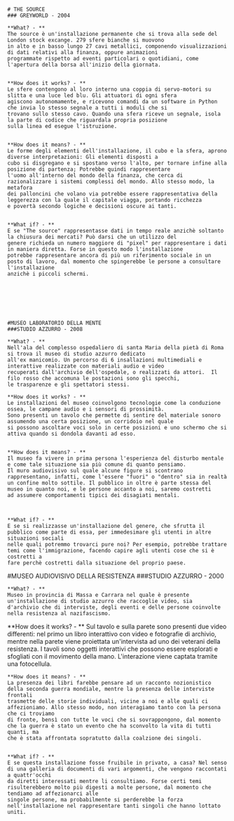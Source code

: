 
    # THE SOURCE
    ### GREYWORLD - 2004
    
    **What? - **
    The source è un'installazione permanente che si trova alla sede del London stock excange. 279 sfere bianche si muovono
    in alto e in basso lungo 27 cavi metallici, componendo visualizzazioni di dati relativi alla finanza, oppure animazioni
    programmate rispetto ad eventi particolari o quotidiani, come l'apertura della borsa all'inizio della giornata.
    

    **How does it works? - **
    Le sfere contengono al loro interno una coppia di servo-motori su slitta e una luce led blu. Gli attuatori di ogni sfera
    agiscono autonomamente, e ricevono comandi da un software in Python che invia lo stesso segnale a tutti i moduli che si
    trovano sullo stesso cavo. Quando una sfera riceve un segnale, isola la parte di codice che riguardala propria posizione
    sulla linea ed esegue l'istruzione.
  
  
    **How does it means? - **
    Le forme degli elementi dell'installazione, il cubo e la sfera, aprono diverse interpretazioni: Gli elementi disposti a
    cubo si disgregano e si spostano verso l'alto, per tornare infine alla posizione di partenza; Potrebbe quindi rappresentare
    l'uomo all'interno del mondo della finanza, che cerca di razionalizzare i sistemi complessi del mondo. Allo stesso modo, la metafora
    dei palloncini che volano via potrebbe essere rappresentativa della leggerezza con la quale il capitale viagga, portando ricchezza
    e povertà secondo logiche e decisioni oscure ai tanti.


    **What if? - **
    E se "The source" rappresentasse dati in tempo reale anzichè soltanto la chiusura dei mercati? Può darsi che un utilizzo del
    genere richieda un numero maggiore di "pixel" per rappresentare i dati in maniera diretta. Forse in questo modo l'installazione
    potrebbe rappresentare ancora di più un riferimento sociale in un posto di lavoro, dal momento che spingerebbe le persone a consultare l'installazione
    anzichè i piccoli schermi.
    
    
    
    
    
    
    
    #MUSEO LABORATORIO DELLA MENTE
    ###STUDIO AZZURRO - 2008
    
    **What? - **
    Nell'ala del complesso ospedaliero di santa Maria della pietà di Roma si trova il museo di studio azzurro dedicato
    all'ex manicomio. Un percorso di 6 insallazioni multimediali e interattive realizzate con materiali audio e video
    recuperati dall'archivio dell'ospedale, o realizzati da attori.  Il filo rosso che accomuna le postazioni sono gli specchi,
    le trasparenze e gli spettatori stessi.
    
    **How does it works? - **
    Le installazioni del museo coinvolgono tecnologie come la conduzione ossea, le campane audio e i sensori di prossimità.
    Sono presenti un tavolo che permette di sentire del materiale sonoro assumendo una certa posizione, un corridoio nel quale
    si possono ascoltare voci solo in certe posizioni e uno schermo che si attiva quando si dondola davanti ad esso. 


    **How does it means? - **
    Il museo fa vivere in prima persona l'esperienza del disturbo mentale e come tale situazione sia più comune di quanto pensiamo.
    Il muro audiovisivo sul quale alcune figure si scontrano rappresentano, infatti, come l'essere "fuori" o "dentro" sia in realtà
    un confine molto sottile. Il pubblico in oltre è parte stessa del museo in quanto noi, e le persone accanto a noi, saremo costretti
    ad assumere comportamenti tipici dei disagiati mentali.



    **What if? - **
    E se si realizzasse un'installazione del genere, che sfrutta il pubblico come parte di essa, per immedesimare gli utenti in altre situazioni sociali
    nelle quali potremmo trovarci pure noi? Per esempio, potrebbe trattare temi come l'immigrazione, facendo capire agli utenti cose che si è costretti a
    fare perchè costretti dalla situazione del proprio paese.

    
    
    
    
    
    
#MUSEO AUDIOVISIVO DELLA RESISTENZA
    ###STUDIO AZZURRO - 2000
    
    **What? - **
    Museo in provincia di Massa e Carrara nel quale è presente un'installazione di studio azzurro che raccoglie video, sia
    d'archivio che di interviste, degli eventi e delle persone coinvolte nella resistenza al nazifascismo.


   **How does it works? - **
    Sul tavolo e sulla parete sono presenti due video differenti: nel primo un libro interattivo con video e fotografie di archivio, mentre nella
    parete viene proiettata un'intervista ad uno dei veterani della resistenza. I tavoli sono oggetti interattivi che possono essere esplorati
    e sfogliati con il movimento della mano. L'interazione viene captata tramite una fotocellula.
    
    
    **How does it means? - **
    La presenza dei libri farebbe pensare ad un racconto nozionistico della seconda guerra mondiale, mentre la presenza delle interviste frontali
    trasmette delle storie individuali, vicine a noi e alle quali ci affezioniamo. Allo stesso modo, non interagiamo tanto con la persona che ci troviamo
    di fronte, bensì con tutte le voci che si sovrappongono, dal momento che la guerra è stato un evento che ha sconvolto la vita di tutti quanti, ma
    che è stata affrontata sopratutto dalla coalzione dei singoli.


    **What if? - **
    E se questa installazione fosse fruibile in privato, a casa? Nel senso di una galleria di documenti di vari argomenti, che vengono raccontati a quattr'occhi
    da diretti interessati mentre li consultiamo. Forse certi temi risulterebbero molto più digesti a molte persone, dal momento che tendiamo ad affezionarci alle
    singole persone, ma probabilmente si perderebbe la forza nell'installazione nel rappresentare tanti singoli che hanno lottato uniti.
